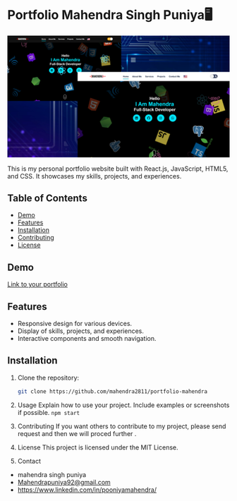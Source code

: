 # Portfolio Mahendra Singh Puniya🖥️

![preview img](/preview.png)


<!-- # My Portfolio -->

This is my personal portfolio website built with React.js, JavaScript, HTML5, and CSS. It showcases my skills, projects, and experiences.

## Table of Contents

- [Demo](#demo)
- [Features](#features)
- [Installation](#installation)
- [Contributing](#contributing)
- [License](#license)

## Demo

[Link to your portfolio](https://your-portfolio-url.com)

## Features

- Responsive design for various devices.
- Display of skills, projects, and experiences.
- Interactive components and smooth navigation.

## Installation

1. Clone the repository:

   ```bash
   git clone https://github.com/mahendra2811/portfolio-mahendra

2. Usage
Explain how to use your project. Include examples or screenshots if possible.
```npm start```
3. Contributing
If you want others to contribute to my project, please send request and then we will proced further .
4. License
This project is licensed under the MIT License.

5. Contact
- mahendra singh puniya
- Mahendrapuniya92@gmail.com
- https://www.linkedin.com/in/pooniyamahendra/
